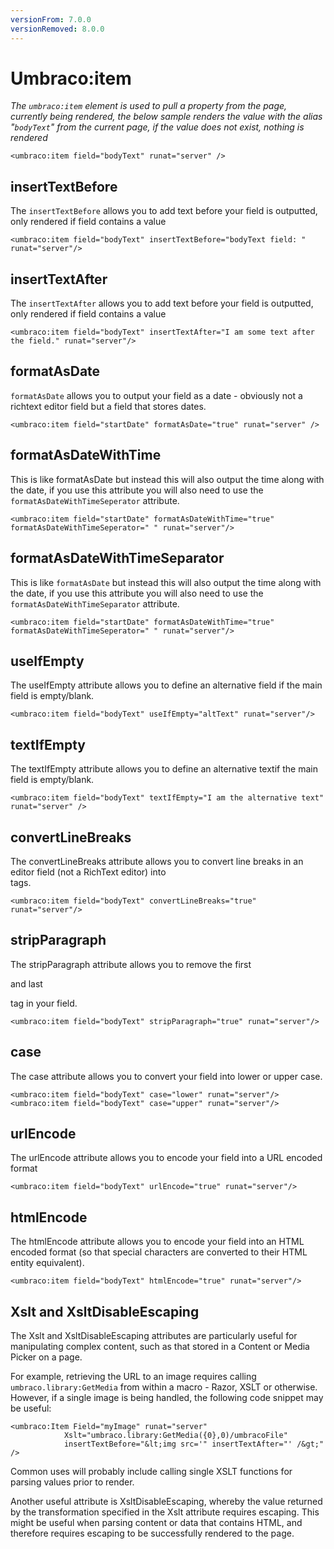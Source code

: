 ```yaml
---
versionFrom: 7.0.0
versionRemoved: 8.0.0
---
```


# Umbraco:item

_The `umbraco:item` element is used to pull a property from the page, currently being rendered, the below sample renders the value with the alias "`bodyText`" from the current page, if the value does not exist, nothing is rendered_

    <umbraco:item field="bodyText" runat="server" />

## insertTextBefore
The `insertTextBefore` allows you to add text before your field is outputted, only rendered if field contains a value

    <umbraco:item field="bodyText" insertTextBefore="bodyText field: " runat="server"/>

## insertTextAfter
The `insertTextAfter` allows you to add text before your field is outputted, only rendered if field contains a value

    <umbraco:item field="bodyText" insertTextAfter="I am some text after the field." runat="server"/>

## formatAsDate
`formatAsDate` allows you to output your field as a date - obviously not a richtext editor field but a field that stores dates.

    <umbraco:item field="startDate" formatAsDate="true" runat="server" />

## formatAsDateWithTime
This is like formatAsDate but instead this will also output the time along with the date, if you use this attribute you will also need to use the `formatAsDateWithTimeSeperator` attribute.

    <umbraco:item field="startDate" formatAsDateWithTime="true" formatAsDateWithTimeSeperator=" " runat="server"/>


## formatAsDateWithTimeSeparator
This is like `formatAsDate` but instead this will also output the time along with the date, if you use this attribute you will also need to use the `formatAsDateWithTimeSeparator` attribute.

    <umbraco:item field="startDate" formatAsDateWithTime="true" formatAsDateWithTimeSeperator=" " runat="server"/>

## useIfEmpty
The useIfEmpty attribute allows you to define an alternative field if the main field is empty/blank.

    <umbraco:item field="bodyText" useIfEmpty="altText" runat="server"/>

## textIfEmpty
The textIfEmpty attribute allows you to define an alternative textif the main field is empty/blank.

    <umbraco:item field="bodyText" textIfEmpty="I am the alternative text" runat="server" />

## convertLineBreaks
The convertLineBreaks attribute allows you to convert line breaks in an editor field (not a RichText editor) into <br/> tags.

    <umbraco:item field="bodyText" convertLineBreaks="true" runat="server"/>

## stripParagraph
The stripParagraph attribute allows you to remove the first <p> and last </p> tag in your field.

    <umbraco:item field="bodyText" stripParagraph="true" runat="server"/>

## case
The case attribute allows you to convert your field into lower or upper case.

    <umbraco:item field="bodyText" case="lower" runat="server"/>
    <umbraco:item field="bodyText" case="upper" runat="server"/>

## urlEncode
The urlEncode attribute allows you to encode your field into a URL encoded format

    <umbraco:item field="bodyText" urlEncode="true" runat="server"/>

## htmlEncode
The htmlEncode attribute allows you to encode your field into an HTML encoded format (so that special characters are converted to their HTML entity equivalent).

    <umbraco:item field="bodyText" htmlEncode="true" runat="server"/>

## Xslt and XsltDisableEscaping
The Xslt and XsltDisableEscaping attributes are particularly useful for manipulating complex content, such as that stored in a Content or Media Picker on a page.

For example, retrieving the URL to an image requires calling `umbraco.library:GetMedia` from within a macro - Razor, XSLT or otherwise. However, if a single image is being handled, the following code snippet may be useful:

    <umbraco:Item Field="myImage" runat="server"
                Xslt="umbraco.library:GetMedia({0},0)/umbracoFile"
                insertTextBefore="&lt;img src='" insertTextAfter="' /&gt;" />

Common uses will probably include calling single XSLT functions for parsing values prior to render.

Another useful attribute is XsltDisableEscaping, whereby the value returned by the transformation specified in the Xslt attribute requires escaping. This might be useful when parsing content or data that contains HTML, and therefore requires escaping to be successfully rendered to the page.
